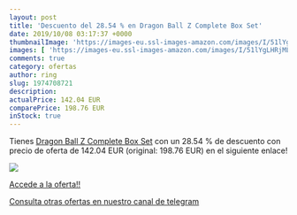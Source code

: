 ```yaml
---
layout: post
title: 'Descuento del 28.54 % en Dragon Ball Z Complete Box Set'
date: 2019/10/08 03:17:37 +0000
thumbnailImage: 'https://images-eu.ssl-images-amazon.com/images/I/51lYgLHRjML._SL200_.jpg'
images: [ 'https://images-eu.ssl-images-amazon.com/images/I/51lYgLHRjML._SL200_.jpg' ]
comments: true
category: ofertas
author: ring
slug: 1974708721
description:
actualPrice: 142.04 EUR
comparePrice: 198.76 EUR
inStock: true
---
```


Tienes [Dragon Ball Z Complete Box Set](https://www.amazon.com/dp/1974708721/?tag=redken08-20) con un 28.54 % de descuento con precio de oferta de 142.04 EUR (original: 198.76 EUR) en el siguiente enlace!

[![](https://images-eu.ssl-images-amazon.com/images/I/51lYgLHRjML._SL200_.jpg)](https://www.amazon.com/dp/1974708721/?tag=redken08-20)

[Accede a la oferta!!](https://www.amazon.com/dp/1974708721/?tag=redken08-20)

[Consulta otras ofertas en nuestro canal de telegram](https://t.me/s/ofertas25)
